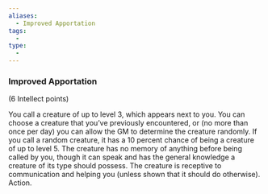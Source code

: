 ```yaml
---
aliases:
  - Improved Apportation
tags:
  - 
type:
  - 
---
```

### Improved Apportation

(6 Intellect points)

You call a creature of up to level 3, which appears next to you. You can choose a creature that you’ve previously encountered, or (no more than once per day) you can allow the GM to determine the creature randomly. If you call a random creature, it has a 10 percent chance of being a creature of up to level 5. The creature has no memory of anything before being called by you, though it can speak and has the general knowledge a creature of its type should possess. The creature is receptive to communication and helping you (unless shown that it should do otherwise). Action.